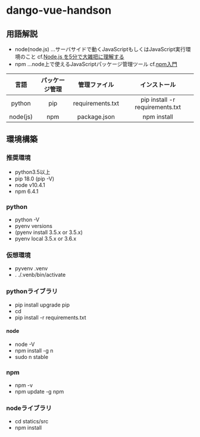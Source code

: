# dango-vue-handson

## 用語解説
- node(node.js) ...サーバサイドで動くJavaScriptもしくはJavaScript実行環境のこと
cf.[Node.js を5分で大雑把に理解する](https://qiita.com/hshimo/items/1ecb7ed1b567aacbe559)
- npm ...node上で使えるJavaScriptパッケージ管理ツール
cf.[npm入門](https://qiita.com/maitake9116/items/7825d90c09f3e2f87dea)

| 言語 | パッケージ管理 | 管理ファイル | インストール |
|:----:|:--------------:|:------------:|:------------:|
| python | pip | requirements.txt | pip install -r requirements.txt |
| node(js) | npm | package.json | npm install |

## 環境構築
### 推奨環境
- python3.5以上
- pip 18.0 (pip -V)
- node v10.4.1
- npm 6.4.1
### python
- python -V
- pyenv versions
- (pyenv install 3.5.x or 3.5.x)
- pyenv local 3.5.x or 3.6.x
### 仮想環境
- pyvenv .venv
- . ./.venb/bin/activate
### pythonライブラリ
- pip install upgrade pip
- cd 
- pip install -r requirements.txt
#### node
- node -V
- npm install -g n
- sudo n stable
### npm
- npm -v
- npm update -g npm
### nodeライブラリ
- cd statics/src
- npm install


